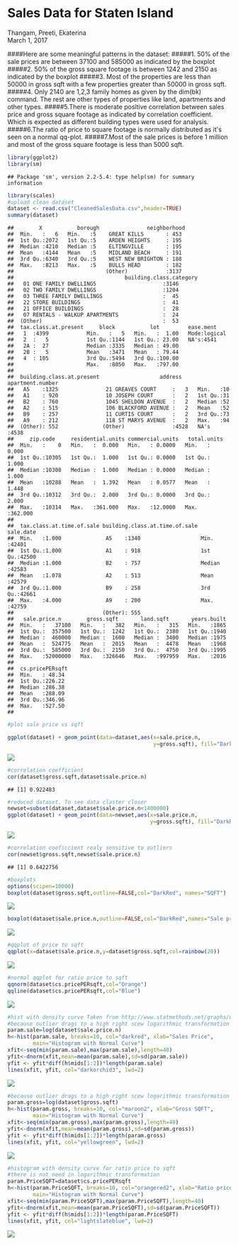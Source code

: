 # Sales Data for Staten Island
Thangam, Preeti, Ekaterina  
March 1, 2017  

####Here are some meaningful patterns in the dataset:
#####1.	50% of the sale prices are between 37100 and 585000 as indicated by the boxplot
#####2.	50% of the gross square footage is between 1242 and 2150 as indicated by the boxplot
#####3.	Most of the properties are less than 50000 in gross sqft with a few properties greater than 50000 in gross sqft.
#####4.	Only 2140 are 1,2,3 family homes as given by the dim(bk) command. The rest are other types of properties like land, apartments and other types.
#####5.There is moderate positive correlation between sales price and gross square footage as indicated by correlation coefficient. Which is expected as different building types were used for analysis.
#####6.The ratio of price to square footage is normally distributed as it's seen on a normal qq-plot.
#####7.Most of the sale prices is before 1 million and most of the gross square footage is less than 5000 sqft.

```r
library(ggplot2)
library(sm)
```

```
## Package 'sm', version 2.2-5.4: type help(sm) for summary information
```

```r
library(scales)
#upload clean dataset
dataset <- read.csv("CleanedSalesData.csv",header=TRUE)
summary(dataset)
```

```
##        X           borough               neighborhood 
##  Min.   :   6   Min.   :5    GREAT KILLS       : 453  
##  1st Qu.:2072   1st Qu.:5    ARDEN HEIGHTS     : 195  
##  Median :4210   Median :5    ELTINGVILLE       : 195  
##  Mean   :4144   Mean   :5    MIDLAND BEACH     : 191  
##  3rd Qu.:6340   3rd Qu.:5    WEST NEW BRIGHTON : 188  
##  Max.   :8213   Max.   :5    BULLS HEAD        : 182  
##                             (Other)            :3137  
##                                   building.class.category
##   01 ONE FAMILY DWELLINGS                     :3146      
##   02 TWO FAMILY DWELLINGS                     :1204      
##   03 THREE FAMILY DWELLINGS                   :  45      
##   22 STORE BUILDINGS                          :  41      
##   21 OFFICE BUILDINGS                         :  28      
##   07 RENTALS - WALKUP APARTMENTS              :  24      
##  (Other)                                      :  53      
##  tax.class.at.present     block           lot         ease.ment     
##   1  :4399            Min.   :   5   Min.   :  1.00   Mode:logical  
##   2  :   5            1st Qu.:1144   1st Qu.: 23.00   NA's:4541     
##   2A :  27            Median :3335   Median : 49.00                 
##   2B :   5            Mean   :3471   Mean   : 79.44                 
##   4  : 105            3rd Qu.:5494   3rd Qu.:100.00                 
##                       Max.   :8050   Max.   :797.00                 
##                                                                     
##  building.class.at.present                   address     apartment.number
##   A5    :1325               21 GREAVES COURT     :   3   Min.   :10      
##   A1    : 920               10 JOSEPH COURT      :   2   1st Qu.:31      
##   B2    : 760               1045 SHELDON AVENUE  :   2   Median :52      
##   A2    : 515               106 BLACKFORD AVENUE :   2   Mean   :52      
##   B9    : 257               11 CURTIS COURT      :   2   3rd Qu.:73      
##   A9    : 212               118 ST MARYS AVENUE  :   2   Max.   :94      
##  (Other): 552              (Other)               :4528   NA's   :4538    
##     zip.code     residential.units commercial.units   total.units     
##  Min.   :    0   Min.   :  0.000   Min.   : 0.0000   Min.   :  0.000  
##  1st Qu.:10305   1st Qu.:  1.000   1st Qu.: 0.0000   1st Qu.:  1.000  
##  Median :10308   Median :  1.000   Median : 0.0000   Median :  1.000  
##  Mean   :10288   Mean   :  1.392   Mean   : 0.0577   Mean   :  1.448  
##  3rd Qu.:10312   3rd Qu.:  2.000   3rd Qu.: 0.0000   3rd Qu.:  2.000  
##  Max.   :10314   Max.   :361.000   Max.   :12.0000   Max.   :362.000  
##                                                                       
##  tax.class.at.time.of.sale building.class.at.time.of.sale   sale.date    
##  Min.   :1.000              A5    :1340                   Min.   :42401  
##  1st Qu.:1.000              A1    : 918                   1st Qu.:42500  
##  Median :1.000              B2    : 757                   Median :42583  
##  Mean   :1.078              A2    : 513                   Mean   :42579  
##  3rd Qu.:1.000              B9    : 258                   3rd Qu.:42661  
##  Max.   :4.000              A9    : 200                   Max.   :42759  
##                            (Other): 555                                  
##   sale.price.n        gross.sqft       land.sqft       years.built  
##  Min.   :   37100   Min.   :   382   Min.   :   315   Min.   :1865  
##  1st Qu.:  357500   1st Qu.:  1242   1st Qu.:  2380   1st Qu.:1940  
##  Median :  460000   Median :  1600   Median :  3400   Median :1975  
##  Mean   :  524775   Mean   :  2015   Mean   :  4478   Mean   :1968  
##  3rd Qu.:  585000   3rd Qu.:  2150   3rd Qu.:  4750   3rd Qu.:1995  
##  Max.   :52000000   Max.   :326646   Max.   :997959   Max.   :2016  
##                                                                     
##  cs.pricePERsqft 
##  Min.   : 48.34  
##  1st Qu.:226.22  
##  Median :286.38  
##  Mean   :288.09  
##  3rd Qu.:346.96  
##  Max.   :527.50  
## 
```

```r
#plot sale price vs sqft

ggplot(dataset) + geom_point(data=dataset,aes(x=sale.price.n,
                                              y=gross.sqft), fill="DarkRed", shape=21)+scale_x_continuous(labels = comma)+scale_y_continuous(labels=comma)
```

![](Paper_files/figure-html/unnamed-chunk-1-1.png)<!-- -->

```r
#correlation coefficient
cor(dataset$gross.sqft,dataset$sale.price.n)
```

```
## [1] 0.922483
```

```r
#reduced dataset. To see data claster closer
newset=subset(dataset,dataset$sale.price.n<1400000)
ggplot(dataset) + geom_point(data=newset,aes(x=sale.price.n,
                                             y=gross.sqft), fill="DarkRed", shape=21)+scale_x_continuous(labels = comma)+scale_y_continuous(labels = comma)
```

![](Paper_files/figure-html/unnamed-chunk-1-2.png)<!-- -->

```r
#correlation coeficcient realy sensitive to outliers
cor(newset$gross.sqft,newset$sale.price.n)
```

```
## [1] 0.6422756
```

```r
#boxplots
options(scipen=10000)
boxplot(dataset$gross.sqft,outline=FALSE,col="DarkRed", names="SQFT")
```

![](Paper_files/figure-html/unnamed-chunk-1-3.png)<!-- -->

```r
boxplot(dataset$sale.price.n,outline=FALSE,col="DarkRed",names="Sale price")
```

![](Paper_files/figure-html/unnamed-chunk-1-4.png)<!-- -->

```r
#qqplot of price to sqft
qqplot(x=dataset$sale.price.n,y=dataset$gross.sqft,col=rainbow(20))
```

![](Paper_files/figure-html/unnamed-chunk-1-5.png)<!-- -->

```r
#normal qqplot for ratio price to sqft
qqnorm(dataset$cs.pricePERsqft,col="Orange")
qqline(dataset$cs.pricePERsqft,col="Blue")
```

![](Paper_files/figure-html/unnamed-chunk-1-6.png)<!-- -->

```r
#hist with density curve Taken from http://www.statmethods.net/graphs/density.html
#because outlier drags to a high right scew logarithmic transformation was used
param.sale=log(dataset$sale.price.n)
h<-hist(param.sale, breaks=10, col="darkred", xlab="Sales Price", 
        main="Histogram with Normal Curve") 
xfit<-seq(min(param.sale),max(param.sale),length=40) 
yfit<-dnorm(xfit,mean=mean(param.sale),sd=sd(param.sale)) 
yfit <- yfit*diff(h$mids[1:2])*length(param.sale) 
lines(xfit, yfit, col="darkorchid3", lwd=2)
```

![](Paper_files/figure-html/unnamed-chunk-1-7.png)<!-- -->

```r
#because outlier drags to a high right scew logarithmic transformation was used
param.gross=log(dataset$gross.sqft)
h<-hist(param.gross, breaks=10, col="maroon2", xlab="Gross SQFT", 
        main="Histogram with Normal Curve") 
xfit<-seq(min(param.gross),max(param.gross),length=40) 
yfit<-dnorm(xfit,mean=mean(param.gross),sd=sd(param.gross)) 
yfit <- yfit*diff(h$mids[1:2])*length(param.gross) 
lines(xfit, yfit, col="yellowgreen", lwd=2)
```

![](Paper_files/figure-html/unnamed-chunk-1-8.png)<!-- -->

```r
#histogram with density curve for ratio price to sqft
#there is not need in logarithmic transformation
param.PriceSQFT=dataset$cs.pricePERsqft
h<-hist(param.PriceSQFT, breaks=10, col="orangered2", xlab="Ratio price to sqft", 
        main="Histogram with Normal Curve") 
xfit<-seq(min(param.PriceSQFT),max(param.PriceSQFT),length=40) 
yfit<-dnorm(xfit,mean=mean(param.PriceSQFT),sd=sd(param.PriceSQFT)) 
yfit <- yfit*diff(h$mids[1:2])*length(param.PriceSQFT) 
lines(xfit, yfit, col="lightslateblue", lwd=2)
```

![](Paper_files/figure-html/unnamed-chunk-1-9.png)<!-- -->

